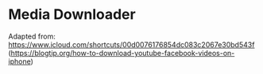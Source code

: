 # Media Downloader

Adapted from:
https://www.icloud.com/shortcuts/00d0076176854dc083c2067e30bd543f
(https://blogtip.org/how-to-download-youtube-facebook-videos-on-iphone)
